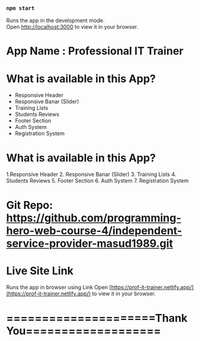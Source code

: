 

### `npm start`

Runs the app in the development mode.\
Open [http://localhost:3000](http://localhost:3000) to view it in your browser.

# App Name : Professional IT Trainer


# What is available in this App?
- Responsive Header
- Responsive Banar (Slider)
- Training Lists
- Students Reviews
- Footer Section
- Auth System
- Registration System

# What is available in this App?
1.Responsive Header
2. Responsive Banar (Slider)
3. Training Lists
4. Students Reviews
5. Footer Section
6. Auth System
7. Registration System


# Git Repo: https://github.com/programming-hero-web-course-4/independent-service-provider-masud1989.git
# Live Site Link
Runs the app in browser using Link
Open [https://prof-it-trainer.netlify.app/](https://prof-it-trainer.netlify.app/) to view it in your browser.

#  =====================Thank You===================